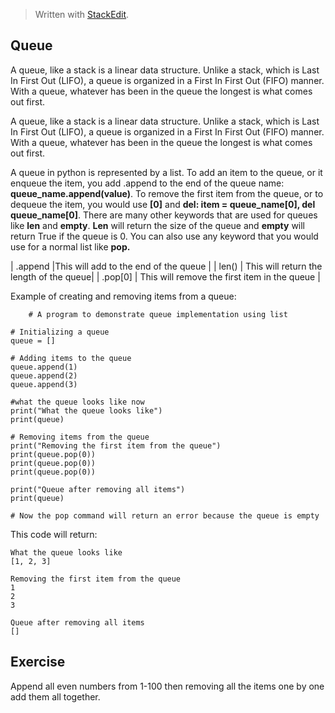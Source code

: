 ﻿


> Written with [StackEdit](https://stackedit.io/).


## Queue


A queue, like a stack is a linear data structure. Unlike a stack, which is Last In First Out (LIFO), a queue is organized in a First In First Out (FIFO) manner. With a queue, whatever has been in the queue the longest is what comes out first.

A queue, like a stack is a linear data structure. Unlike a stack, which is Last In First Out (LIFO), a queue is organized in a First In First Out (FIFO) manner. With a queue, whatever has been in the queue the longest is what comes out first.

A queue in python is represented by a list. To add an item to the queue, or it enqueue the item, you add .append to the end of the queue name: **queue_name.append(value)**. To remove the first item from the queue, or to dequeue the item, you would use **[0]** and **del: item = queue_name[0], del queue_name[0]**. There are many other keywords that are used for queues like **len** and **empty**. **Len** will return the size of the queue and **empty** will return True if the queue is 0. You can also use any keyword that you would use for a normal list like **pop.**


   
| .append |This will add to the end of the queue  |
| len() | This will return the length of the queue|
| .pop[0] | This will remove the first item in the queue |

Example of creating and removing items from a queue:
  
        # A program to demonstrate queue implementation using list
    
    # Initializing a queue
    queue = []
    
    # Adding items to the queue
    queue.append(1)
    queue.append(2)
    queue.append(3)
    
    #what the queue looks like now
    print("What the queue looks like")
    print(queue)
    
    # Removing items from the queue
    print("Removing the first item from the queue")
    print(queue.pop(0))
    print(queue.pop(0))
    print(queue.pop(0))
    
    print("Queue after removing all items")
    print(queue)
    
    # Now the pop command will return an error because the queue is empty

This code will return:

    What the queue looks like
    [1, 2, 3]
    
    Removing the first item from the queue
    1
    2
    3
    
    Queue after removing all items
    []

## Exercise

Append all even numbers from 1-100 then removing all the items one by one add them all together.



 


